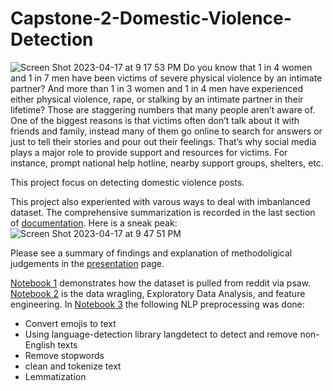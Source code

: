 # Capstone-2-Domestic-Violence-Detection
![Screen Shot 2023-04-17 at 9 17 53 PM](https://user-images.githubusercontent.com/110712413/232672630-f100e2c3-a956-426c-b298-4cf9ce79cdc4.png)
Do you know that 1 in 4 women and 1 in 7 men have been victims of severe physical violence by an intimate partner? And more than 1 in 3 women and 1 in 4 men have experienced either physical violence, rape, or stalking by an intimate partner in their lifetime? 
Those are staggering numbers that many people aren’t aware of. One of the biggest reasons is that victims often don’t talk about it with friends and family, instead many of them go online to search for answers or just to tell their stories and pour out their feelings. That’s why social media plays a major role to provide support and resources for victims. For instance, prompt national help hotline, nearby support groups, shelters, etc. 

This project focus on detecting domestic violence posts. 

This project also experiented with varous ways to deal with imbanlanced dataset. The comprehensive summarization is recorded in the last section of [documentation](https://github.com/EmmaDu640/Capstone-2-Domestic-Violence-Detection/blob/main/Documentation.pdf). Here is a sneak peak:![Screen Shot 2023-04-17 at 9 47 51 PM](https://user-images.githubusercontent.com/110712413/232674036-bdb3ec07-aa45-415b-ae61-49ccff7c386c.png)

Please see a summary of findings and explanation of methodoligical judgements in the [presentation](https://github.com/EmmaDu640/Capstone-2-Domestic-Violence-Detection/blob/main/Presentation.pdf) page. 

[Notebook 1](https://github.com/EmmaDu640/Capstone-2-Domestic-Violence-Detection/blob/main/1-Data%20Collection%20(getting%20reddit%20posts%20using%20psaw).ipynb) demonstrates how the dataset is pulled from reddit via psaw.
[Notebook 2](https://github.com/EmmaDu640/Capstone-2-Domestic-Violence-Detection/blob/main/2-Data%20Wrangling%20%26%20EDA%20.ipynb) is the data wragling, Exploratory Data Analysis, and feature engineering.
In [Notebook 3](https://github.com/EmmaDu640/Capstone-2-Domestic-Violence-Detection/blob/main/3-NLP%20preprocessing.ipynb) the following NLP preprocessing was done:
  * Convert emojis to text
  * Using language-detection library langdetect to detect and remove non-English texts
  * Remove stopwords
  * clean and tokenize text
  *	Lemmatization
